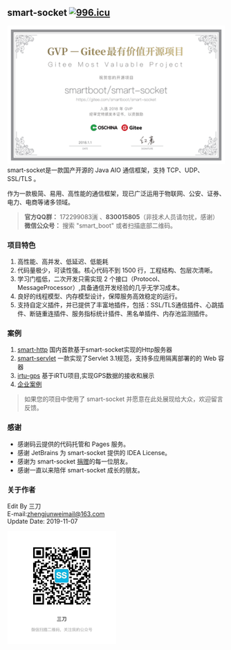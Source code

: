 ## smart-socket [![996.icu](https://img.shields.io/badge/link-996.icu-red.svg)](https://996.icu) 
![](gvp.png)
smart-socket是一款国产开源的 Java AIO 通信框架，支持 TCP、UDP、SSL/TLS 。

作为一款极简、易用、高性能的通信框架，现已广泛运用于物联网、公安、证券、电力、电商等诸多领域。


>**官方QQ群：** 172299083🈵 、**830015805**（非技术人员请勿扰，感谢）  
>**微信公众号：** 搜索 "smart_boot" 或者扫描底部二维码。
>

### 项目特色
1. 高性能、高并发、低延迟、低能耗
2. 代码量极少，可读性强。核心代码不到 1500 行，工程结构、包层次清晰。
3. 学习门槛低，二次开发只需实现 2 个接口（Protocol、MessageProcessor）,具备通信开发经验的几乎无学习成本。
4. 良好的线程模型、内存模型设计，保障服务高效稳定的运行。
5. 支持自定义插件，并已提供了丰富地插件，包括：SSL/TLS通信插件、心跳插件、断链重连插件、服务指标统计插件、黑名单插件、内存池监测插件。

### 案例
1. [smart-http](https://gitee.com/smartboot/smart-http) 国内首款基于smart-socket实现的Http服务器
2. [smart-servlet](https://gitee.com/smartboot/smart-servlet) 一款实现了Servlet 3.1规范，支持多应用隔离部署的的 Web 容器
3. [irtu-gps](https://gitee.com/wendal/irtu-gps) 基于iRTU项目,实现GPS数据的接收和展示
4. [企业案例](https://gitee.com/smartboot/smart-socket/issues/IHV69)
> 如果您的项目中使用了 smart-socket 并愿意在此处展现给大众，欢迎留言反馈。


### 感谢
- 感谢码云提供的代码托管和 Pages 服务。
- 感谢 JetBrains 为 smart-socket 提供的 IDEA License。
- 感谢为 smart-socket [捐赠](https://smartboot.gitee.io/book/donation.html)的每一位朋友。
- 感谢一直以来陪伴 smart-socket 成长的朋友。

### 关于作者
Edit By 三刀  
E-mail:zhengjunweimail@163.com  
Update Date: 2019-11-07

<img src="wx.jpg" width="50%" height="50%"/>